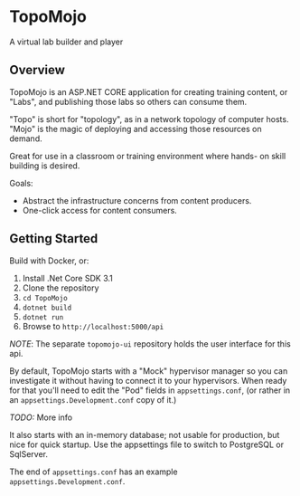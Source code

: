 # TopoMojo

A virtual lab builder and player

## Overview
TopoMojo is an ASP.NET CORE application for creating training content,
or "Labs", and publishing those labs so others can consume them.

"Topo" is short for "topology", as in a network topology of
computer hosts.  "Mojo" is the magic of deploying and accessing
those resources on demand.

Great for use in a classroom or training environment where hands-
on skill building is desired.

Goals:
* Abstract the infrastructure concerns from content producers.
* One-click access for content consumers.

## Getting Started

Build with Docker, or:
1. Install .Net Core SDK 3.1
2. Clone the repository
3. `cd TopoMojo`
4. `dotnet build`
5. `dotnet run`
6. Browse to `http://localhost:5000/api`

*NOTE*: The separate `topomojo-ui` repository holds the user interface
for this api.

By default, TopoMojo starts with a "Mock" hypervisor manager so you
can investigate it without having to connect it to your hypervisors.
When ready for that you'll need to edit the "Pod" fields in `appsettings.conf`, (or rather in an `appsettings.Development.conf`
copy of it.)

*TODO:* More info

It also starts with an in-memory database; not usable for production,
but nice for quick startup.  Use the appsettings file to switch to
PostgreSQL or SqlServer.

The end of `appsettings.conf` has an example `appsettings.Development.conf`.

